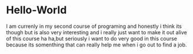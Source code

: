 # Hello-World
I am currenly in my second course of programing and honestly i think its though but is also very interesting and i really just want to make it out alive of this course ha ha,but seriously i want to do very good in this course because its somenthing that can really help me when i go out to find a job.
